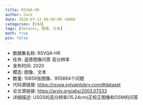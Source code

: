 ```yaml
---
title: RSVQA-HR
author: Zack
date: 2020-07-12 00:00:00 +0800
categories: [VQA]
tags: [dataset, 图像、文本]
math: true
pin: false
---
```

- 数据集名称: RSVQA-HR
- 任务: 遥感图像问答 高分辨率
- 发布时间: 2020
- 模态: 图像、文本
- 数量: 10659张图像、955664个问题
- 代码源链接: https://rsvqa.sylvainlobry.com/#dataset
- 论文源链接: https://arxiv.org/abs/2003.07333
- 详细描述: USGS的高分辨率(15.24cm)正校正图像和OSM的问答

